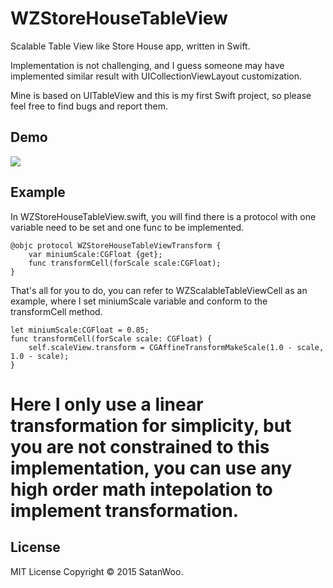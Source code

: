 # WZStoreHouseTableView
Scalable Table View like Store House app, written in Swift.

Implementation is not challenging, and I guess someone may have implemented similar result with UICollectionViewLayout customization.

Mine is based on UITableView and this is my first Swift project, so please feel free to find bugs and report them.

## Demo
<img src = "http://xuntaimage.qiniudn.com/WZStoreHouseTableView.gif">

## Example 
In WZStoreHouseTableView.swift, you will find there is a protocol with one variable need to be set and one func to be implemented.

    @objc protocol WZStoreHouseTableViewTransform {
        var miniumScale:CGFloat {get};
        func transformCell(forScale scale:CGFloat);
    }


That's all for you to do, you can refer to WZScalableTableViewCell as an example, where I set miniumScale variable and conform to the transformCell method.
  
    let miniumScale:CGFloat = 0.85;
    func transformCell(forScale scale: CGFloat) {
        self.scaleView.transform = CGAffineTransformMakeScale(1.0 - scale, 1.0 - scale);
    }

# Here I only use a linear transformation for simplicity, but you are not constrained to this implementation, you can use any high order math intepolation to implement transformation.

## License
MIT License
Copyright © 2015 SatanWoo.
